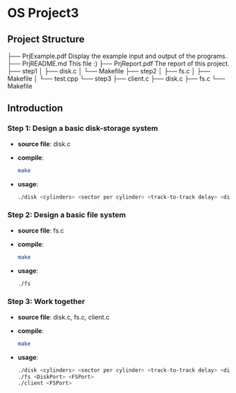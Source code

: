 # OS Project3

## Project Structure

├── PrjExample.pdf		Display the example input and output of the programs.
├── PrjREADME.md		This file :)
├── PrjReport.pdf		   The report of this project.
├── step1
│   ├── disk.c
│   └── Makefile
├── step2
│   ├── fs.c
│   ├── Makefile
│   └── test.cpp
└── step3
    ├── client.c
    ├── disk.c
    ├── fs.c
    └── Makefile

## Introduction

### Step 1: Design a basic disk-storage system

* **source file**: disk.c

* **compile**:

  ```bash
  make
  ```

* **usage**:

  ```bash
  ./disk <cylinders> <sector per cylinder> <track-to-track delay> <disk-storage-filename>
  ```

### Step 2: Design a basic file system

* **source file**: fs.c

* **compile**:

  ```bash
  make
  ```

* **usage**:

  ```bash
  ./fs
  ```

### Step 3: Work together

* **source file**: disk.c, fs.c, client.c

* **compile**:

  ```bash
  make
  ```

* **usage**:

  ```bash
  ./disk <cylinders> <sector per cylinder> <track-to-track delay> <disk-storage-filename> <DiskPort>
  ./fs <DiskPort> <FSPort>
  ./client <FSPort>
  ```

